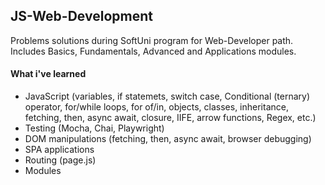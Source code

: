 ## JS-Web-Development
Problems solutions during SoftUni program for Web-Developer path. Includes Basics, Fundamentals, Advanced and Applications modules.

#### What i've learned

- JavaScript (variables, if statemets, switch case, Conditional (ternary) operator, for/while loops, for of/in, objects, classes, inheritance, fetching, then, async await, closure, IIFE, arrow functions, Regex, etc.)
- Testing (Mocha, Chai, Playwright)
- DOM manipulations (fetching, then, async await, browser debugging)
- SPA applications
- Routing (page.js)
- Modules
